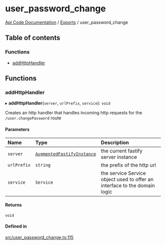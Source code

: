 # user\_password\_change
 
[Api Code Documentation](../README.md) / [Exports](../modules.md) / user\_password\_change

## Table of contents

### Functions

- [addHttpHandler](user_password_change.md#addhttphandler)

## Functions

### addHttpHandler

▸ **addHttpHandler**(`server`, `urlPrefix`, `service`): `void`

Creates an http handler that handles incoming http requests for the `/user.changePassword` route

#### Parameters

| Name | Type | Description |
| :------ | :------ | :------ |
| `server` | [`AugmentedFastifyInstance`](../interfaces/types.AugmentedFastifyInstance.md) | the current fastify server instance |
| `urlPrefix` | `string` | the prefix of the http url |
| `service` | `Service` | the service Service object used to offer an interface to the domain logic |

#### Returns

`void`

#### Defined in

[src/user_password_change.ts:115](https://github.com/openkfw/TruBudget/blob/4d7fd4be/api/src/user_password_change.ts#L115)
